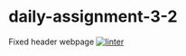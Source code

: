 # daily-assignment-3-2
Fixed header webpage
[![linter](https://github.com/Santiago-zavala-barrett/daily-assignment-3-2/workflows/linter/badge.svg)](https://github.com/marketplace/actions/super-linter)
